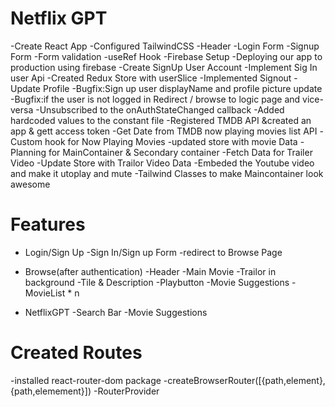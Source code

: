 # Netflix GPT
-Create React App
-Configured TailwindCSS
-Header
-Login Form
-Signup Form
-Form validation
-useRef Hook
-Firebase Setup
-Deploying our app to production using firebase
-Create SignUp User Account
-Implement Sig In user Api
-Created Redux Store with userSlice
-Implemented Signout
-Update Profile 
-Bugfix:Sign up user displayName and profile picture update
-Bugfix:if the user is not logged in Redirect / browse to logic page     and  vice-versa
-Unsubscribed to the onAuthStateChanged callback
-Added hardcoded values to the constant file
-Registered TMDB API &created an app & gett access token
-Get Date from TMDB now playing movies list  API
-Custom hook for Now Playing Movies
-updated store with movie Data
-Planning for MainContainer & Secondary container
-Fetch Data for Trailer Video
-Update Store with Trailor Video Data
-Embeded the Youtube video and make it utoplay and mute
-Tailwind Classes to make Maincontainer look awesome



# Features
- Login/Sign Up
  -Sign In/Sign up Form
  -redirect to Browse Page


- Browse(after authentication)
  -Header
  -Main Movie
    -Trailor in background
    -Tile & Description
    -Playbutton
    -Movie Suggestions
      -MovieList * n

- NetflixGPT
  -Search Bar
  -Movie Suggestions

# Created Routes
 -installed react-router-dom package
 -createBrowserRouter([{path,element},{path,elemement}])
 -RouterProvider


